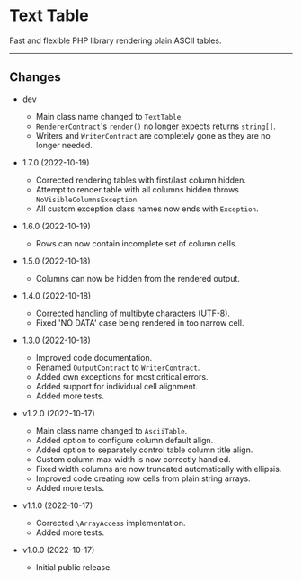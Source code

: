 # Text Table

Fast and flexible PHP library rendering plain ASCII tables.

---

## Changes

* dev
  * Main class name changed to `TextTable`.
  * `RendererContract`'s `render()` no longer expects returns `string[]`.
  * Writers and `WriterContract` are completely gone as they are no longer needed.


* 1.7.0 (2022-10-19)
  * Corrected rendering tables with first/last column hidden.
  * Attempt to render table with all columns hidden throws `NoVisibleColumnsException`.
  * All custom exception class names now ends with `Exception`.


* 1.6.0 (2022-10-19)
  * Rows can now contain incomplete set of column cells.


* 1.5.0 (2022-10-18)
  * Columns can now be hidden from the rendered output.


* 1.4.0 (2022-10-18)
  * Corrected handling of multibyte characters (UTF-8).
  * Fixed 'NO DATA' case being rendered in too narrow cell.


* 1.3.0 (2022-10-18)
  * Improved code documentation.
  * Renamed `OutputContract` to `WriterContract`.
  * Added own exceptions for most critical errors.
  * Added support for individual cell alignment.
  * Added more tests.


* v1.2.0 (2022-10-17)
  * Main class name changed to `AsciiTable`.
  * Added option to configure column default align.
  * Added option to separately control table column title align.
  * Custom column max width is now correctly handled.
  * Fixed width columns are now truncated automatically with ellipsis.
  * Improved code creating row cells from plain string arrays.
  * Added more tests.


* v1.1.0 (2022-10-17)
  * Corrected `\ArrayAccess` implementation.
  * Added more tests.


* v1.0.0 (2022-10-17)
  * Initial public release.
